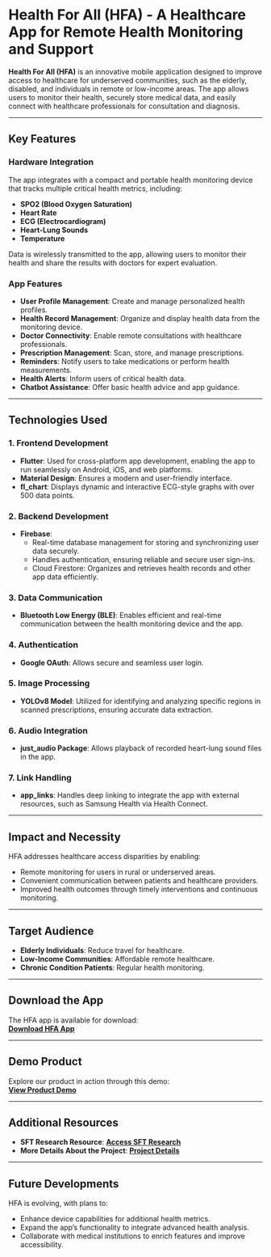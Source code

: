 # Health For All (HFA) - A Healthcare App for Remote Health Monitoring and Support

**Health For All (HFA)** is an innovative mobile application designed to improve access to healthcare for underserved communities, such as the elderly, disabled, and individuals in remote or low-income areas. The app allows users to monitor their health, securely store medical data, and easily connect with healthcare professionals for consultation and diagnosis.

---

## Key Features

### Hardware Integration
The app integrates with a compact and portable health monitoring device that tracks multiple critical health metrics, including:
- **SPO2 (Blood Oxygen Saturation)**
- **Heart Rate**
- **ECG (Electrocardiogram)**
- **Heart-Lung Sounds**
- **Temperature**

Data is wirelessly transmitted to the app, allowing users to monitor their health and share the results with doctors for expert evaluation.

### App Features
- **User Profile Management**: Create and manage personalized health profiles.
- **Health Record Management**: Organize and display health data from the monitoring device.
- **Doctor Connectivity**: Enable remote consultations with healthcare professionals.
- **Prescription Management**: Scan, store, and manage prescriptions.
- **Reminders**: Notify users to take medications or perform health measurements.
- **Health Alerts**: Inform users of critical health data.
- **Chatbot Assistance**: Offer basic health advice and app guidance.

---

## Technologies Used

### 1. **Frontend Development**
- **Flutter**: Used for cross-platform app development, enabling the app to run seamlessly on Android, iOS, and web platforms.  
- **Material Design**: Ensures a modern and user-friendly interface.  
- **fl_chart**: Displays dynamic and interactive ECG-style graphs with over 500 data points.

### 2. **Backend Development**
- **Firebase**: 
  - Real-time database management for storing and synchronizing user data securely.
  - Handles authentication, ensuring reliable and secure user sign-ins.
  - Cloud Firestore: Organizes and retrieves health records and other app data efficiently.

### 3. **Data Communication**
- **Bluetooth Low Energy (BLE)**: Enables efficient and real-time communication between the health monitoring device and the app.

### 4. **Authentication**
- **Google OAuth**: Allows secure and seamless user login.

### 5. **Image Processing**
- **YOLOv8 Model**: Utilized for identifying and analyzing specific regions in scanned prescriptions, ensuring accurate data extraction.

### 6. **Audio Integration**
- **just_audio Package**: Allows playback of recorded heart-lung sound files in the app.

### 7. **Link Handling**
- **app_links**: Handles deep linking to integrate the app with external resources, such as Samsung Health via Health Connect.

---

## Impact and Necessity
HFA addresses healthcare access disparities by enabling:
- Remote monitoring for users in rural or underserved areas.
- Convenient communication between patients and healthcare providers.
- Improved health outcomes through timely interventions and continuous monitoring.

---

## Target Audience
- **Elderly Individuals**: Reduce travel for healthcare.
- **Low-Income Communities**: Affordable remote healthcare.
- **Chronic Condition Patients**: Regular health monitoring.

---

## Download the App
The HFA app is available for download:  
[**Download HFA App**](https://drive.google.com/file/d/12APl8KQVNFzLmk2Lk6lEC6o_Q6Jbc7QD/view?usp=sharing)

---

## Demo Product
Explore our product in action through this demo:  
[**View Product Demo**](https://drive.google.com/file/d/18a_q0sjvQaTyZBtsHXaLK_Y6TH_4S4uc/view?usp=sharing)

---

## Additional Resources
- **SFT Research Resource**: [**Access SFT Research**](https://drive.google.com/drive/u/0/folders/1urGEq8EOp1WiWo0_IhsH_1f-cnUYpnIf)  
- **More Details About the Project**: [**Project Details**](https://drive.google.com/drive/u/0/folders/1dB_FHNnQ1XOn9a3TZfbFJOewPzvK6S1V)

---

## Future Developments
HFA is evolving, with plans to:
- Enhance device capabilities for additional health metrics.
- Expand the app’s functionality to integrate advanced health analysis.
- Collaborate with medical institutions to enrich features and improve accessibility.
